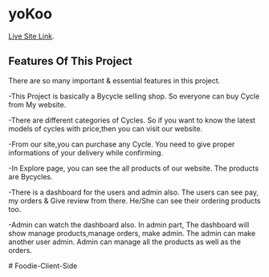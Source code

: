 # yoKoo

 [Live Site Link](https://bycycle-shop.web.app/).

## Features Of This Project

There are so many important & essential features in this project.

-This Project is basically a Bycycle selling shop. So everyone can buy Cycle from My website. 

-There are different categories of Cycles. So if you want to know the latest models of cycles with price,then you can visit our website.

-From our site,you can purchase any Cycle. You need to give proper informations of your delivery while confirming.

-In Explore page, you can see the all products of our website. The products are Bycycles.

-There is a dashboard for the users and admin also. The users can see pay, my orders & Give review from there. He/She can see their ordering products too.

-Admin can watch the dashboard also. In admin part, The dashboard will show manage products,manage orders, make admin. The admin can make another user admin. Admin can manage all the products as well as the orders. 



#   F o o d i e - C l i e n t - S i d e  
 